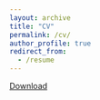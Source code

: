 ```yaml
---
layout: archive
title: "CV"
permalink: /cv/
author_profile: true
redirect_from:
  - /resume
---
```


[Download](https://hanbyul-lee.github.io/files/cv_hanbyul.pdf)
